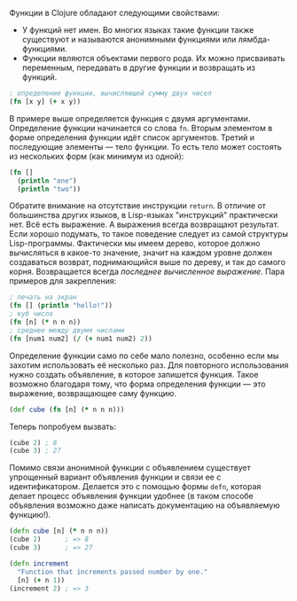 Функции в Clojure обладают следующими свойствами:

* У функций нет имен. Во многих языках такие функции также существуют и называются анонимными функциями или лямбда-функциями.
* Функции являются объектами первого рода. Их можно присваивать переменным, передавать в другие функции и возвращать из функций.

```clojure
; определение функции, вычисляющей сумму двух чисел
(fn [x y] (+ x y))
```

В примере выше определяется функция с двумя аргументами. Определение функции начинается со слова `fn`. Вторым элементом в форме определения функции идёт список аргументов. Третий и последующие элементы — тело функции. То есть тело может состоять из нескольких форм (как минимум из одной):

```clojure
(fn []
  (println "one")
  (println "two"))
```

Обратите внимание на отсутствие инструкции `return`. В отличие от большинства других языков, в Lisp-языках "инструкций" практически нет. Всё есть выражение. А выражения всегда возвращают результат. Если хорошо подумать, то такое поведение следует из самой структуры Lisp-программы. Фактически мы имеем дерево, которое должно вычисляться в какое-то значение, значит на каждом уровне должен создаваться возврат, поднимающийся выше по дереву, и так до самого корня. Возвращается всегда *последнее вычисленное выражение*.
Пара примеров для закрепления:

```clojure
; печать на экран
(fn [] (println "hello!"))
; куб числа
(fn [n] (* n n n))
; среднее между двумя числами
(fn [num1 num2] (/ (+ num1 num2) 2))
```

Определение функции само по себе мало полезно, особенно если мы захотим использовать её несколько раз. Для повторного использования нужно создать объявление, в которое запишется функция. Такое возможно благодаря тому, что форма определения функции — это выражение, возвращающее саму функцию.

```clojure
(def cube (fn [n] (* n n n)))
```

Теперь попробуем вызвать:

```clojure
(cube 2) ; 8
(cube 3) ; 27
```

Помимо связи анонимной функции с объявлением существует упрощенный вариант объявления функции и связи ее с идентификатором. Делается это с помощью формы `defn`, которая делает процесс объявления функции удобнее (в таком способе объявления возможно даже написать документацию на объявляемую функцию!).

```clojure
(defn cube [n] (* n n n))
(cube 2)      ; => 8
(cube 3)      ; => 27

(defn increment
  "Function that increments passed number by one."
  [n] (+ n 1))
(increment 2) ; => 3
```
